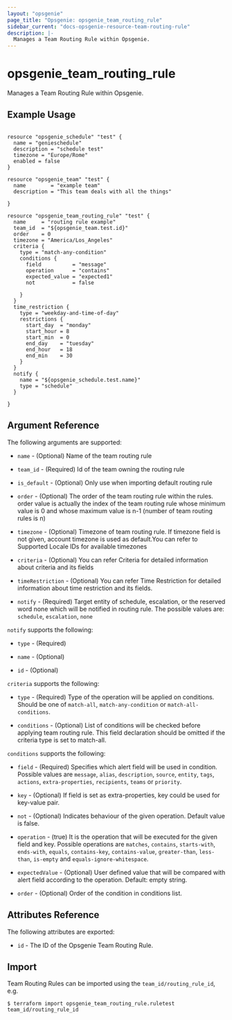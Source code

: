 ```yaml
---
layout: "opsgenie"
page_title: "Opsgenie: opsgenie_team_routing_rule"
sidebar_current: "docs-opsgenie-resource-team-routing-rule"
description: |-
  Manages a Team Routing Rule within Opsgenie.
---
```


# opsgenie\_team\_routing\_rule

Manages a Team Routing Rule within Opsgenie.

## Example Usage

```hcl

resource "opsgenie_schedule" "test" {
  name = "genieschedule"
  description = "schedule test"
  timezone = "Europe/Rome"
  enabled = false
}

resource "opsgenie_team" "test" {
  name        = "example team"
  description = "This team deals with all the things"

}

resource "opsgenie_team_routing_rule" "test" {
  name     = "routing rule example"
  team_id  = "${opsgenie_team.test.id}"
  order    = 0
  timezone = "America/Los_Angeles"
  criteria {
    type = "match-any-condition"
    conditions {
      field          = "message"
      operation      = "contains"
      expected_value = "expected1"
      not            = false

    }
  }
  time_restriction {
    type = "weekday-and-time-of-day"
    restrictions {
      start_day  = "monday"
      start_hour = 8
      start_min  = 0
      end_day    = "tuesday"
      end_hour   = 18
      end_min    = 30
    }
  }
  notify {
    name = "${opsgenie_schedule.test.name}"
    type = "schedule"
  }

}

```

## Argument Reference

The following arguments are supported:

* `name` - (Optional) Name of the team routing rule

* `team_id` - (Required) Id of the team owning the routing rule

* `is_default` - (Optional) Only use when importing default routing rule

* `order` - (Optional) The order of the team routing rule within the rules. order value is actually the index of the team routing rule whose minimum value is 0 and whose maximum value is n-1 (number of team routing rules is n)

* `timezone` - (Optional) Timezone of team routing rule. If timezone field is not given, account timezone is used as default.You can refer to Supported Locale IDs for available timezones

* `criteria` - (Optional) You can refer Criteria for detailed information about criteria and its fields

* `timeRestriction` - (Optional) You can refer Time Restriction for detailed information about time restriction and its fields.

* `notify` - (Required) Target entity of schedule, escalation, or the reserved word none which will be notified in routing rule. The possible values are: `schedule`, `escalation`, `none`

`notify` supports the following:

* `type` - (Required)

* `name` - (Optional)

* `id` - (Optional)


`criteria` supports the following:

* `type` - (Required) Type of the operation will be applied on conditions. Should be one of `match-all`, `match-any-condition` or `match-all-conditions`.

* `conditions` - (Optional) List of conditions will be checked before applying team routing rule. This field declaration should be omitted if the criteria type is set to match-all.


`conditions` supports the following:

* `field` - (Required) Specifies which alert field will be used in condition. Possible values are `message`, `alias`, `description`, `source`, `entity`, `tags`, `actions`, `extra-properties`, `recipients`, `teams` or `priority`.

* `key` - (Optional) If field is set as extra-properties, key could be used for key-value pair.

* `not` - (Optional) Indicates behaviour of the given operation. Default value is false.

* `operation` - (true) It is the operation that will be executed for the given field and key. Possible operations are `matches`, `contains`, `starts-with`, `ends-with`, `equals`, `contains-key`, `contains-value`, `greater-than`, `less-than`, `is-empty` and `equals-ignore-whitespace`.

* `expectedValue` - (Optional) User defined value that will be compared with alert field according to the operation. Default: empty string.

* `order` - (Optional) Order of the condition in conditions list.


## Attributes Reference

The following attributes are exported:

* `id` - The ID of the Opsgenie Team Routing Rule.

## Import

Team Routing Rules can be imported using the `team_id/routing_rule_id`, e.g.

`$ terraform import opsgenie_team_routing_rule.ruletest team_id/routing_rule_id`
